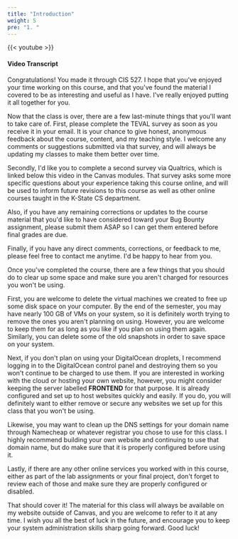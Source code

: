 ```yaml
---
title: "Introduction"
weight: 5
pre: "1. "
---
```


{{< youtube  >}}

#### Video Transcript

Congratulations! You made it through CIS 527. I hope that you've enjoyed your time working on this course, and that you've found the material I covered to be as interesting and useful as I have. I've really enjoyed putting it all together for you.

Now that the class is over, there are a few last-minute things that you'll want to take care of. First, please complete the TEVAL survey as soon as you receive it in your email. It is your chance to give honest, anonymous feedback about the course, content, and my teaching style. I welcome any comments or suggestions submitted via that survey, and will always be updating my classes to make them better over time.

Secondly, I'd like you to complete a second survey via Qualtrics, which is linked below this video in the Canvas modules. That survey asks some more specific questions about your experience taking this course online, and will be used to inform future revisions to this course as well as other online courses taught in the K-State CS department.

Also, if you have any remaining corrections or updates to the course material that you'd like to have considered toward your Bug Bounty assignment, please submit them ASAP so I can get them entered before final grades are due.

Finally, if you have any direct comments, corrections, or feedback to me, please feel free to contact me anytime. I'd be happy to hear from you.

Once you've completed the course, there are a few things that you should do to clear up some space and make sure you aren't charged for resources you won't be using.

First, you are welcome to delete the virtual machines we created to free up some disk space on your computer. By the end of the semester, you may have nearly 100 GB of VMs on your system, so it is definitely worth trying to remove the ones you aren't planning on using. However, you are welcome to keep them for as long as you like if you plan on using them again. Similarly, you can delete some of the old snapshots in order to save space on your system.

Next, if you don't plan on using your DigitalOcean droplets, I recommend logging in to the DigitalOcean control panel and destroying them so you won't continue to be charged to use them. If you are interested in working with the cloud or hosting your own website, however, you might consider keeping the server labelled **FRONTEND** for that purpose. It is already configured and set up to host websites quickly and easily. If you do, you will definitely want to either remove or secure any websites we set up for this class that you won't be using.

Likewise, you may want to clean up the DNS settings for your domain name through Namecheap or whatever registrar you chose to use for this class. I highly recommend building your own website and continuing to use that domain name, but do make sure that it is properly configured before using it.

Lastly, if there are any other online services you worked with in this course, either as part of the lab assignments or your final project, don't forget to review each of those and make sure they are properly configured or disabled.

That should cover it! The material for this class will always be available on my website outside of Canvas, and you are welcome to refer to it at any time. I wish you all the best of luck in the future, and encourage you to keep your system administration skills sharp going forward. Good luck!
